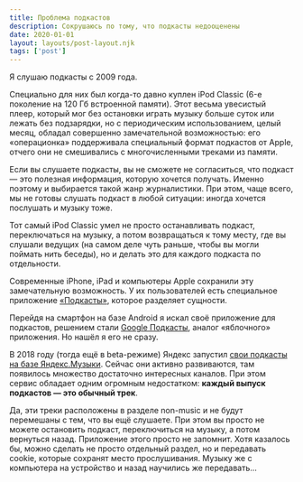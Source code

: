 ```yaml
---
title: Проблема подкастов
description: Сокрушаюсь по тому, что подкасты недооценены
date: 2020-01-01
layout: layouts/post-layout.njk
tags: ['post']
---
```

<!-- Excerpt Start -->
Я слушаю подкасты с 2009 года.
<!-- Excerpt End -->

Специально для них был когда-то давно куплен iPod Classic (6-е поколение на 120 Гб встроенной памяти). Этот весьма увесистый плеер, который мог без остановки играть музыку больше суток или лежать без подзарядки, но с периодическим использованием, целый месяц, обладал совершенно замечательной возможностью: его «операционка» поддерживала специальный формат подкастов от Apple, отчего они не смешивались с многочисленными треками из памяти.

Если вы слушаете подкасты, вы не сможете не согласиться, что подкаст — это полезная информация, которую хочется получать. Именно поэтому и выбирается такой жанр журналистики. При этом, чаще всего, мы не готовы слушать подкаст в любой ситуации: иногда хочется послушать и музыку тоже.

Тот самый iPod Classic умел не просто останавливать подкаст, переключаться на музыку, а потом возвращаться к тому месту, где вы слушали ведущих (на самом деле чуть раньше, чтобы вы могли поймать нить беседы), но и делать это для каждого подкаста по отдельности.

Современные iPhone, iPad и компьютеры Apple сохранили эту замечательную возможность. У их пользователей есть специальное приложение [«Подкасты»](https://apps.apple.com/ru/app/%D0%BF%D0%BE%D0%B4%D0%BA%D0%B0%D1%81%D1%82%D1%8B/id525463029), которое разделяет сущности.

Перейдя на смартфон на базе Android я искал своё приложение для подкастов, решением стали [Google Подкасты](https://play.google.com/store/apps/details?id=com.google.android.apps.podcasts&hl=ru), аналог «яблочного» приложения. Но нашёл я его не сразу.

В 2018 году (тогда ещё в beta-режиме) Яндекс запустил [свои подкасты на базе Яндекс.Музыки](https://music.yandex.ru/non-music). Сейчас они активно развиваются, там появилось множество достаточно интересных каналов. При этом сервис обладает одним огромным недостатком: **каждый выпуск подкастов — это обычный трек**.

Да, эти треки расположены в разделе non-music и не будут перемешаны с тем, что вы ещё слушаете. При этом вы просто не можете остановить подкаст, переключиться на музыку, а потом вернуться назад. Приложение этого просто не запомнит. Хотя казалось бы, можно сделать не просто отдельный раздел, но и передавать cookie, которые сохранят место прослушивания. Музыку же с компьютера на устройство и назад научились же передавать...
